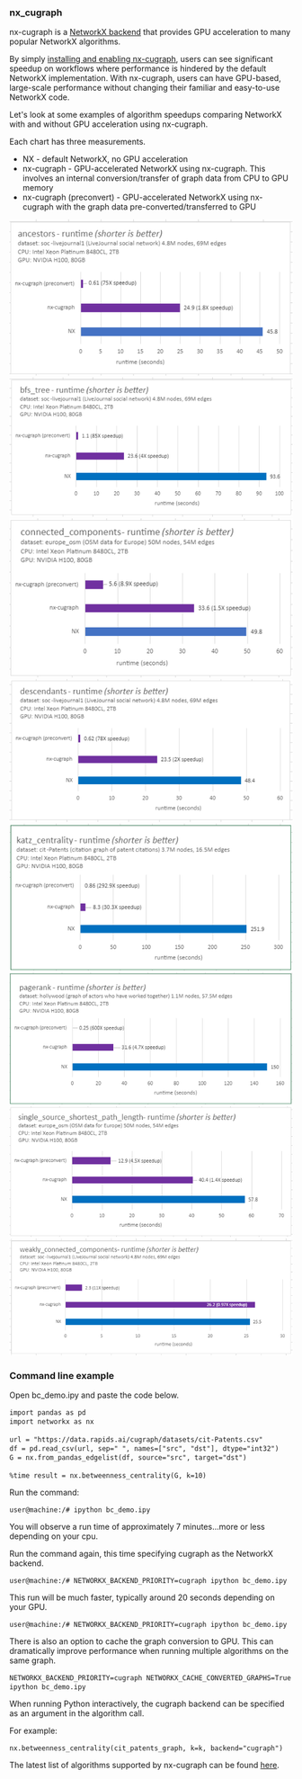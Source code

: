 ### nx_cugraph


nx-cugraph is a [NetworkX
backend](<https://networkx.org/documentation/stable/reference/utils.html#backends>) that provides GPU acceleration to many popular NetworkX algorithms.

By simply [installing and enabling nx-cugraph](<https://github.com/rapidsai/cugraph/blob/HEAD/python/nx-cugraph/README.md#install>), users can see significant speedup on workflows where performance is hindered by the default NetworkX implementation.  With nx-cugraph, users can have GPU-based, large-scale performance without changing their familiar and easy-to-use NetworkX code.

Let's look at some examples of algorithm speedups comparing NetworkX with and without GPU acceleration using nx-cugraph.

Each chart has three measurements.
* NX - default NetworkX, no GPU acceleration
* nx-cugraph - GPU-accelerated NetworkX using nx-cugraph. This involves an internal conversion/transfer of graph data from CPU to GPU memory
* nx-cugraph (preconvert) - GPU-accelerated NetworkX using nx-cugraph with the graph data pre-converted/transferred to GPU


![Ancestors](../images/ancestors.png)
![BFS Tree](../images/bfs_tree.png)
![Connected Components](../images/conn_component.png)
![Descendents](../images/descendents.png)
![Katz](../images/katz.png)
![Pagerank](../images/pagerank.png)
![Single Source Shortest Path](../images/sssp.png)
![Weakly Connected Components](../images/wcc.png)

### Command line example
Open bc_demo.ipy and paste the code below.

```
import pandas as pd
import networkx as nx

url = "https://data.rapids.ai/cugraph/datasets/cit-Patents.csv"
df = pd.read_csv(url, sep=" ", names=["src", "dst"], dtype="int32")
G = nx.from_pandas_edgelist(df, source="src", target="dst")

%time result = nx.betweenness_centrality(G, k=10)
```
Run the command:
```
user@machine:/# ipython bc_demo.ipy
```

You will observe a run time of approximately 7 minutes...more or less depending on your cpu.

Run the command again, this time specifying cugraph as the NetworkX backend.
```
user@machine:/# NETWORKX_BACKEND_PRIORITY=cugraph ipython bc_demo.ipy
```
This run will be much faster, typically around 20 seconds depending on your GPU.
```
user@machine:/# NETWORKX_BACKEND_PRIORITY=cugraph ipython bc_demo.ipy
```
There is also an option to cache the graph conversion to GPU. This can dramatically improve performance when running multiple algorithms on the same graph.
```
NETWORKX_BACKEND_PRIORITY=cugraph NETWORKX_CACHE_CONVERTED_GRAPHS=True ipython bc_demo.ipy
```

When running Python interactively, the cugraph backend can be specified as an argument in the algorithm call.

For example:
```
nx.betweenness_centrality(cit_patents_graph, k=k, backend="cugraph")
```


The latest list of algorithms supported by nx-cugraph can be found [here](https://github.com/rapidsai/cugraph/blob/main/python/nx-cugraph/README.md#algorithms).
